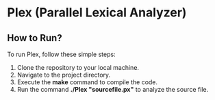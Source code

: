 # Plex (Parallel Lexical Analyzer)

## How to Run?

To run Plex, follow these simple steps:

   1. Clone the repository to your local machine.
   2. Navigate to the project directory.
   3. Execute the **make** command to compile the code.
   4. Run the command **./Plex "sourcefile.px"** to analyze the source file.
    
